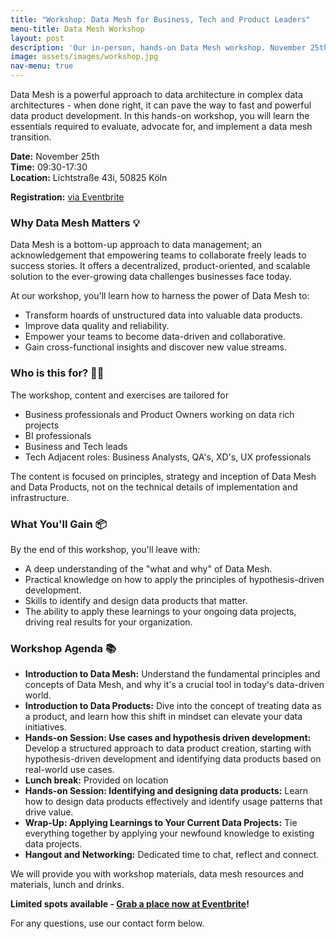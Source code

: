 ```yaml
---
title: "Workshop: Data Mesh for Business, Tech and Product Leaders"
menu-title: Data Mesh Workshop
layout: post
description: 'Our in-person, hands-on Data Mesh workshop. November 25th in Cologne.'
image: assets/images/workshop.jpg
nav-menu: true
---
```


Data Mesh is a powerful approach to data architecture in complex data
architectures - when done right, it can pave the way to fast and powerful data
product development. In this hands-on workshop, you will learn the essentials
required to evaluate, advocate for, and implement a data mesh transition.

**Date:** November 25th\
**Time:** 09:30-17:30\
**Location:** Lichtstraße 43i, 50825 Köln

**Registration:** [via Eventbrite](https://www.eventbrite.de/e/data-mesh-for-business-tech-and-product-leaders-tickets-741963110637)

### Why Data Mesh Matters 💡

Data Mesh is a bottom-up approach to data management; an acknowledgement that
empowering teams to collaborate freely leads to success stories. It offers a
decentralized, product-oriented, and scalable solution to the ever-growing data
challenges businesses face today.

At our workshop, you'll learn how to harness the power of Data Mesh to:

- Transform hoards of unstructured data into valuable data products.
- Improve data quality and reliability.
- Empower your teams to become data-driven and collaborative.
- Gain cross-functional insights and discover new value streams.

### Who is this for? 👩‍💼

The workshop, content and exercises are tailored for  

- Business professionals and Product Owners working on data rich projects
- BI professionals
- Business and Tech leads
- Tech Adjacent roles: Business Analysts, QA's, XD's, UX professionals

The content is focused on principles, strategy and inception of Data Mesh and 
Data Products, not on the technical details of implementation and infrastructure.

### What You'll Gain 📦

By the end of this workshop, you'll leave with:

- A deep understanding of the "what and why" of Data Mesh.
- Practical knowledge on how to apply the principles of hypothesis-driven
  development.
- Skills to identify and design data products that matter.
- The ability to apply these learnings to your ongoing data projects, driving
  real results for your organization.

### Workshop Agenda 📚

- **Introduction to Data Mesh:** Understand the fundamental principles and
  concepts of Data Mesh, and why it's a crucial tool in today's data-driven
  world.
- **Introduction to Data Products:** Dive into the concept of treating data as a
  product, and learn how this shift in mindset can elevate your data
  initiatives.
- **Hands-on Session: Use cases and hypothesis driven development:** Develop a
  structured approach to data product creation, starting
  with hypothesis-driven development and identifying data products based on
  real-world use cases.
- **Lunch break:** Provided on location
- **Hands-on Session: Identifying and designing data products:** Learn
  how to design data products effectively and identify usage patterns that drive
  value.
- **Wrap-Up: Applying Learnings to Your Current Data Projects:** Tie everything
  together by applying your newfound knowledge to existing data projects.
- **Hangout and Networking:** Dedicated time to chat, reflect and connect.

We will provide you with workshop materials, data mesh resources and materials,
lunch and drinks.

**Limited spots available - [Grab a place now at Eventbrite](https://www.eventbrite.de/e/data-mesh-for-business-tech-and-product-leaders-tickets-741963110637)!**

For any questions, use our contact form below.
